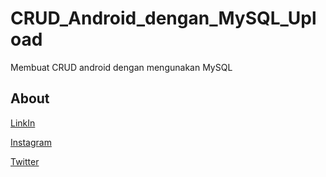 # CRUD_Android_dengan_MySQL_Upload
Membuat CRUD android dengan mengunakan MySQL 

<h2>About</h2>

[LinkIn](https://www.linkedin.com/in/helmisalsabila9/)

[Instagram](https://www.instagram.com/hels.ae/)

[Twitter](https://twitter.com/helsid9)
